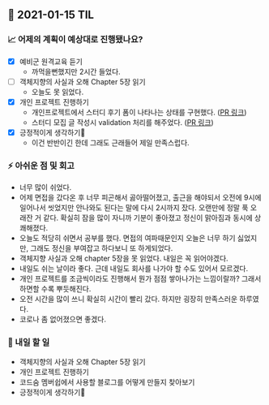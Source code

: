 ## 📆 2021-01-15 TIL

### 📈 어제의 계획이 예상대로 진행됐나요?
- [x] 예비군 원격교육 듣기
  - 까먹을뻔했지만 2시간 들었다.
- [ ] 객체지향의 사실과 오해 Chapter 5장 읽기
  - 오늘도 못 읽었다.
- [x] 개인 프로젝트 진행하기
  - 개인프로젝트에서 스터디 후기 폼이 나타나는 상태를 구현했다. ([PR 링크](https://github.com/CodeSoom/project-react-2-saseungmin/pull/146))
  - 스터디 모집 글 작성시 validation 처리를 해주었다. ([PR 링크](https://github.com/CodeSoom/project-react-2-saseungmin/pull/147))
- [x] 긍정적이게 생각하기😤
  - 이건 반반이긴 한데 그래도 근래들어 제일 만족스럽다.

### ⚡ 아쉬운 점 및 회고
- 너무 많이 쉬었다.
- 어제 면접을 갔다온 후 너무 피곤해서 곯아떨어졌고, 출근을 해야되서 오전에 9시에 일어나서 씻었지만 안나와도 된다는 말에 다시 2시까지 잤다. 오랜만에 정말 푹 오래잔 거 같다. 확실히 잠을 많이 자니까 기분이 좋아졌고 정신이 맑아짐과 동시에 상쾌해졌다.
- 오늘도 적당히 쉬면서 공부를 했다. 면접의 여파때문인지 오늘은 너무 하기 싫었지만, 그래도 정신을 부여잡고 하다보니 또 하게되었다.
- 객체지향 사실과 오해 chapter 5장을 못 읽었다. 내일은 꼭 읽어야겠다.
- 내일도 쉬는 날이라 좋다. 근데 내일도 회사를 나가야 할 수도 있어서 모르겠다.
- 개인 프로젝트를 조금씩이라도 진행해서 뭔가 점점 쌓아나가는 느낌이랄까? 그래서 하면할 수록 뿌듯해진다.
- 오전 시간을 많이 쓰니 확실히 시간이 빨리 갔다. 하지만 굉장히 만족스러운 하루였다.
- 코로나 좀 없어졌으면 좋겠다.

### 🚀 내일 할 일
- 객체지향의 사실과 오해 Chapter 5장 읽기
- 개인 프로젝트 진행하기
- 코드숨 멤버쉽에서 사용할 블로그를 어떻게 만들지 찾아보기
- 긍정적이게 생각하기😤